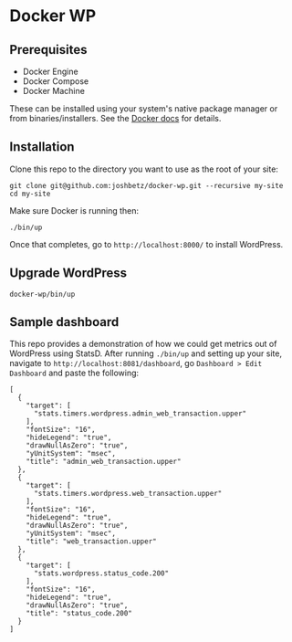 # Docker WP

## Prerequisites

* Docker Engine
* Docker Compose
* Docker Machine

These can be installed using your system's native package manager or from binaries/installers. See the [Docker docs](https://docs.docker.com/engine/installation/) for details.

## Installation

Clone this repo to the directory you want to use as the root of your site:

```
git clone git@github.com:joshbetz/docker-wp.git --recursive my-site
cd my-site
```

Make sure Docker is running then:

```
./bin/up
```

Once that completes, go to `http://localhost:8000/` to install WordPress.

## Upgrade WordPress

```
docker-wp/bin/up
```

## Sample dashboard
This repo provides a demonstration of how we could get metrics out of WordPress using StatsD. After running `./bin/up` and setting up your site, navigate to `http://localhost:8081/dashboard`, go `Dashboard > Edit Dashboard` and paste the following:
```
[
  {
    "target": [
      "stats.timers.wordpress.admin_web_transaction.upper"
    ],
    "fontSize": "16",
    "hideLegend": "true",
    "drawNullAsZero": "true",
    "yUnitSystem": "msec",
    "title": "admin_web_transaction.upper"
  },
  {
    "target": [
      "stats.timers.wordpress.web_transaction.upper"
    ],
    "fontSize": "16",
    "hideLegend": "true",
    "drawNullAsZero": "true",
    "yUnitSystem": "msec",
    "title": "web_transaction.upper"
  },
  {
    "target": [
      "stats.wordpress.status_code.200"
    ],
    "fontSize": "16",
    "hideLegend": "true",
    "drawNullAsZero": "true",
    "title": "status_code.200"
  }
]
```